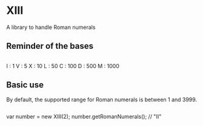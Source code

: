 # XIII
A library to handle Roman numerals

## Reminder of the bases

>```
I : 1
V : 5
X : 10
L : 50
C : 100
D : 500
M : 1000

## Basic use

By default, the supported range for Roman numerals is between 1 and 3999.

>```javascript
var number = new XIII(2);
number.getRomanNumerals();  // "II"

